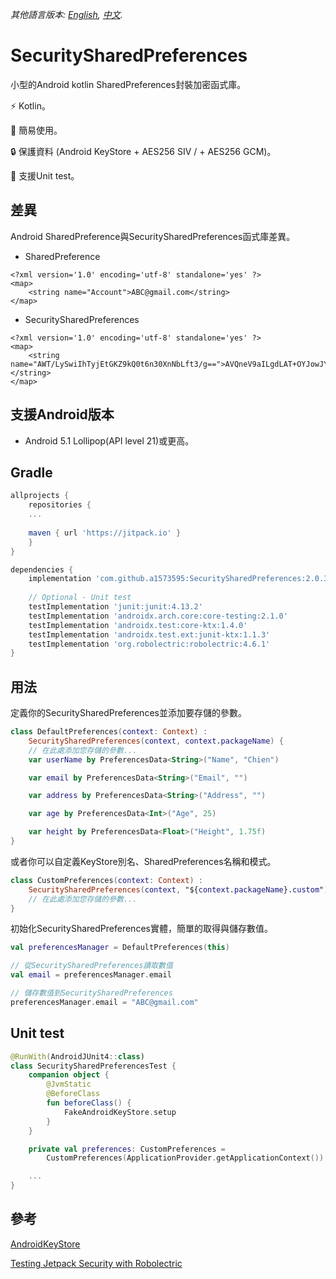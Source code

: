 *其他語言版本: [English](README.md), [中文](README.zh-tw.md).*

# SecuritySharedPreferences
小型的Android kotlin SharedPreferences封裝加密函式庫。

⚡ Kotlin。

🚀 簡易使用。

🔒 保護資料 (Android KeyStore + AES256 SIV / + AES256 GCM)。

🧪 支援Unit test。

## 差異
Android SharedPreference與SecuritySharedPreferences函式庫差異。
* SharedPreference
```
<?xml version='1.0' encoding='utf-8' standalone='yes' ?>
<map>
    <string name="Account">ABC@gmail.com</string>
</map>
```

* SecuritySharedPreferences
```
<?xml version='1.0' encoding='utf-8' standalone='yes' ?>
<map>
    <string name="AWT/LySwiIhTyjEtGKZ9kQ0t6n30XnNbLft3/g==">AVQneV9aILgdLAT+OYJowJYWzeRktEj7gsttnTN4bLXMa690QKYnBWq1MuwnFpYAhjV/Gna2axuvqw==</string>
</map>
```

## 支援Android版本
- Android 5.1 Lollipop(API level 21)或更高。

## Gradle
```groovy
allprojects {
    repositories {
    ...
    
    maven { url 'https://jitpack.io' }
    }
}
```

```groovy
dependencies {
    implementation 'com.github.a1573595:SecuritySharedPreferences:2.0.3'
	
	// Optional - Unit test
    testImplementation 'junit:junit:4.13.2'
    testImplementation 'androidx.arch.core:core-testing:2.1.0'
    testImplementation 'androidx.test:core-ktx:1.4.0'
    testImplementation 'androidx.test.ext:junit-ktx:1.1.3'
    testImplementation 'org.robolectric:robolectric:4.6.1'
}
```

## 用法
定義你的SecuritySharedPreferences並添加要存儲的參數。
```kotlin
class DefaultPreferences(context: Context) :
    SecuritySharedPreferences(context, context.packageName) {
    // 在此處添加您存儲的參數...
    var userName by PreferencesData<String>("Name", "Chien")

    var email by PreferencesData<String>("Email", "")

    var address by PreferencesData<String>("Address", "")

    var age by PreferencesData<Int>("Age", 25)

    var height by PreferencesData<Float>("Height", 1.75f)
}
```

或者你可以自定義KeyStore別名、SharedPreferences名稱和模式。
```kotlin
class CustomPreferences(context: Context) :
    SecuritySharedPreferences(context, "${context.packageName}.custom") {
    // 在此處添加您存儲的參數...
}
```

初始化SecuritySharedPreferences實體，簡單的取得與儲存數值。

```kotlin
val preferencesManager = DefaultPreferences(this)

// 從SecuritySharedPreferences讀取數值
val email = preferencesManager.email

// 儲存數值到SecuritySharedPreferences
preferencesManager.email = "ABC@gmail.com"
```

## Unit test
```kotlin
@RunWith(AndroidJUnit4::class)
class SecuritySharedPreferencesTest {
    companion object {
        @JvmStatic
        @BeforeClass
        fun beforeClass() {
            FakeAndroidKeyStore.setup
        }
    }

    private val preferences: CustomPreferences =
        CustomPreferences(ApplicationProvider.getApplicationContext())

	...
}
```

## 參考
[AndroidKeyStore](https://github.com/joetsaitw/AndroidKeyStore)

[Testing Jetpack Security with Robolectric](https://proandroiddev.com/testing-jetpack-security-with-robolectric-9f9cf2aa4f61)